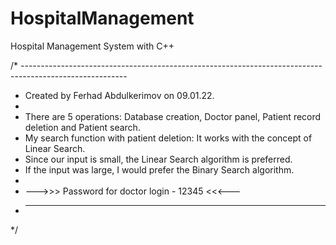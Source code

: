 # HospitalManagement
Hospital Management System with C++

/*  --------------------------------------------------------------------------------------------------------
 *   Created by Ferhad Abdulkerimov on 09.01.22.
 *
 *   There are 5 operations: Database creation, Doctor panel, Patient record deletion and Patient search.
 *   My search function with patient deletion: It works with the concept of Linear Search. 
 *   Since our input is small, the Linear Search algorithm is preferred.
 *   If the input was large, I would prefer the Binary Search algorithm.
 *
 *   --->>> Password for doctor login - 12345 <<<---
 *   -------------------------------------------------------------------------------------------------------
 */
